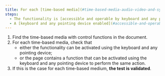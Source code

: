 ```yaml
---
title: For each [time-based media](#time-based-media-audio-video-and-synchronised), does each feature check one of these conditions?
steps:
  - The functionality is [accessible and operable by keyboard and any pointing device](#accessible-and-operable-by-keyboard-and-any-pointing-device).
  - A [keyboard and any pointing device enabled](#accessible-and-operable-by-keyboard-and-any-pointing-device) feature to perform the same action is present on the page.
---
```


1. Find the time-based media with control functions in the document.
2. For each time-based media, check that
   - either the functionality can be activated using the keyboard and any pointing device;
   - or the page contains a function that can be activated using the keyboard and any pointing device to perform the same action.
3. If this is the case for each time-based medium, **the test is validated**.
